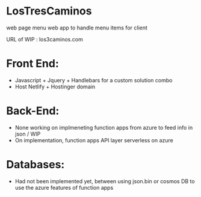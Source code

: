 # LosTresCaminos
web page menu web app to handle menu items for client

URL of WIP :  los3caminos.com

# Front End:

* Javascript + Jquery + Handlebars for a custom solution combo
* Host Netlify + Hostinger domain

# Back-End:

* None working on implmeneting function apps from azure to feed info in json / WIP 
* On implementation, function apps API layer serverless on azure

# Databases:

* Had not been implemented yet, between using json.bin or cosmos DB to use the azure features of function apps






